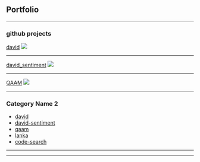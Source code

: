 ## Portfolio

---

### github projects

[david](/sample_page)
<img src="images/dummy_thumbnail.jpg?raw=true"/>

---
[david_sentiment](/pdf/sample_presentation.pdf)
<img src="images/dummy_thumbnail.jpg?raw=true"/>

---
[QAAM](http://example.com/)
<img src="images/dummy_thumbnail.jpg?raw=true"/>

---

### Category Name 2

- [david](http://example.com/)
- [david-sentiment](http://example.com/)
- [qaam](http://example.com/)
- [lanka](http://example.com/)
- [code-search](http://example.com/)

---




---
<p style="font-size:11px"></p>
<!-- Remove above link if you don't want to attibute -->
